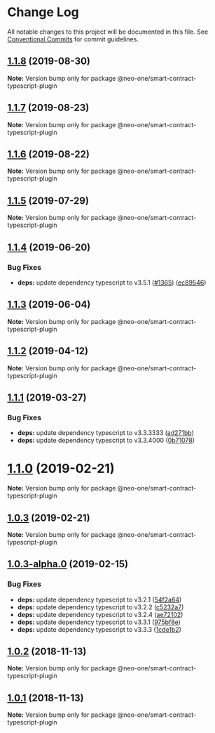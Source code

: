 # Change Log

All notable changes to this project will be documented in this file.
See [Conventional Commits](https://conventionalcommits.org) for commit guidelines.

## [1.1.8](https://github.com/neo-one-suite/neo-one/compare/@neo-one/smart-contract-typescript-plugin@1.1.7...@neo-one/smart-contract-typescript-plugin@1.1.8) (2019-08-30)

**Note:** Version bump only for package @neo-one/smart-contract-typescript-plugin





## [1.1.7](https://github.com/neo-one-suite/neo-one/compare/@neo-one/smart-contract-typescript-plugin@1.1.6...@neo-one/smart-contract-typescript-plugin@1.1.7) (2019-08-23)

**Note:** Version bump only for package @neo-one/smart-contract-typescript-plugin





## [1.1.6](https://github.com/neo-one-suite/neo-one/compare/@neo-one/smart-contract-typescript-plugin@1.1.5...@neo-one/smart-contract-typescript-plugin@1.1.6) (2019-08-22)

**Note:** Version bump only for package @neo-one/smart-contract-typescript-plugin





## [1.1.5](https://github.com/neo-one-suite/neo-one/compare/@neo-one/smart-contract-typescript-plugin@1.1.4...@neo-one/smart-contract-typescript-plugin@1.1.5) (2019-07-29)

**Note:** Version bump only for package @neo-one/smart-contract-typescript-plugin





## [1.1.4](https://github.com/neo-one-suite/neo-one/compare/@neo-one/smart-contract-typescript-plugin@1.1.3...@neo-one/smart-contract-typescript-plugin@1.1.4) (2019-06-20)


### Bug Fixes

* **deps:** update dependency typescript to v3.5.1 ([#1365](https://github.com/neo-one-suite/neo-one/issues/1365)) ([ec89546](https://github.com/neo-one-suite/neo-one/commit/ec89546))





## [1.1.3](https://github.com/neo-one-suite/neo-one/compare/@neo-one/smart-contract-typescript-plugin@1.1.2...@neo-one/smart-contract-typescript-plugin@1.1.3) (2019-06-04)

**Note:** Version bump only for package @neo-one/smart-contract-typescript-plugin





## [1.1.2](https://github.com/neo-one-suite/neo-one/compare/@neo-one/smart-contract-typescript-plugin@1.1.1...@neo-one/smart-contract-typescript-plugin@1.1.2) (2019-04-12)

**Note:** Version bump only for package @neo-one/smart-contract-typescript-plugin





## [1.1.1](https://github.com/neo-one-suite/neo-one/compare/@neo-one/smart-contract-typescript-plugin@1.1.0...@neo-one/smart-contract-typescript-plugin@1.1.1) (2019-03-27)


### Bug Fixes

* **deps:** update dependency typescript to v3.3.3333 ([ad271bb](https://github.com/neo-one-suite/neo-one/commit/ad271bb))
* **deps:** update dependency typescript to v3.3.4000 ([0b71078](https://github.com/neo-one-suite/neo-one/commit/0b71078))





# [1.1.0](https://github.com/neo-one-suite/neo-one/compare/@neo-one/smart-contract-typescript-plugin@1.0.3...@neo-one/smart-contract-typescript-plugin@1.1.0) (2019-02-21)

**Note:** Version bump only for package @neo-one/smart-contract-typescript-plugin





## [1.0.3](https://github.com/neo-one-suite/neo-one/compare/@neo-one/smart-contract-typescript-plugin@1.0.3-alpha.0...@neo-one/smart-contract-typescript-plugin@1.0.3) (2019-02-21)

**Note:** Version bump only for package @neo-one/smart-contract-typescript-plugin





## [1.0.3-alpha.0](https://github.com/neo-one-suite/neo-one/compare/@neo-one/smart-contract-typescript-plugin@1.0.2...@neo-one/smart-contract-typescript-plugin@1.0.3-alpha.0) (2019-02-15)


### Bug Fixes

* **deps:** update dependency typescript to v3.2.1 ([54f2a64](https://github.com/neo-one-suite/neo-one/commit/54f2a64))
* **deps:** update dependency typescript to v3.2.2 ([c5232a7](https://github.com/neo-one-suite/neo-one/commit/c5232a7))
* **deps:** update dependency typescript to v3.2.4 ([ae72102](https://github.com/neo-one-suite/neo-one/commit/ae72102))
* **deps:** update dependency typescript to v3.3.1 ([975bf8e](https://github.com/neo-one-suite/neo-one/commit/975bf8e))
* **deps:** update dependency typescript to v3.3.3 ([1cde1b2](https://github.com/neo-one-suite/neo-one/commit/1cde1b2))





## [1.0.2](https://github.com/neo-one-suite/neo-one/compare/@neo-one/smart-contract-typescript-plugin@1.0.1...@neo-one/smart-contract-typescript-plugin@1.0.2) (2018-11-13)

**Note:** Version bump only for package @neo-one/smart-contract-typescript-plugin





## [1.0.1](https://github.com/neo-one-suite/neo-one/compare/@neo-one/smart-contract-typescript-plugin@1.0.0...@neo-one/smart-contract-typescript-plugin@1.0.1) (2018-11-13)

**Note:** Version bump only for package @neo-one/smart-contract-typescript-plugin
